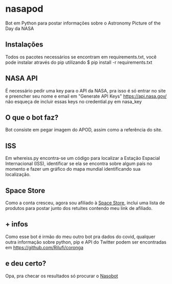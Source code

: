 # nasapod
Bot em Python para postar informações sobre o Astronomy Picture of the Day da NASA

## Instalações
Todos os pacotes necessários se encontram em requirements.txt, você pode instalar através do pip utilizando
$ pip install -r requirements.txt

## NASA API
É necessário pedir uma key para o API da NASA, pra isso é só entrar no site e preencher seu nome e email em "Generate API Keys" https://api.nasa.gov/ não esqueça de incluir essas keys no credential.py em nasa_key

## O que o bot faz?
Bot consiste em pegar imagem do APOD, assim como a referência do site.

## ISS
Em whereiss.py encontra-se um código para localizar a Estação Espacial Internacional (ISS), identificar se ela se encontra sobre algum país no momento e fazer um gráfico do mapa mundial identificando sua localização.

## Space Store
Como a conta cresceu, agora sou afiliado à [Space Store](https://thespacestore.com/), inclui uma lista de produtos para postar junto dos retuites contendo meu link de afiliado. 

## + infos
Como esse bot é irmão do meu outro bot pra dados do covid, qualquer outra informação sobre python, pip e API do Twitter podem ser encontradas em https://github.com/Rilufi/coronga

## e deu certo?
Opa, pra checar os resultados só procurar o [Nasobot](https://twitter.com/nasobot)
